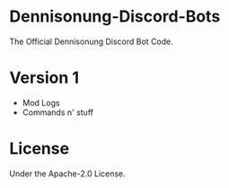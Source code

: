 # Dennisonung-Discord-Bots
The Official Dennisonung Discord Bot Code.

# Version 1
- Mod Logs
- Commands n' stuff

# License 
Under the Apache-2.0 License.
